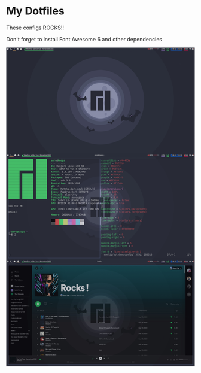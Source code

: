 # My Dotfiles
These configs ROCKS!!

Don't forget to install Font Awesome 6 and other dependencies

![alt text](https://github.com/emretokk/dotfiles/blob/master/ss.png?raw=true)
